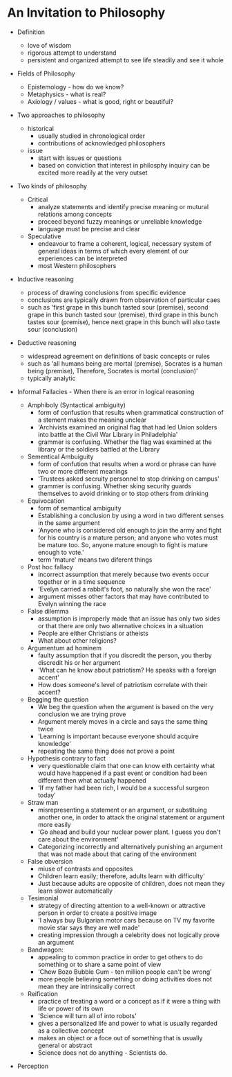 # An Invitation to Philosophy

- Definition
	- love of wisdom
	- rigorous attempt to understand
	- persistent and organized attempt to see life steadily and see it whole
- Fields of Philosophy
	- Epistemology - how do we know? 
	- Metaphysics - what is real?
	- Axiology / values - what is good, right or beautiful?
- Two approaches to philosophy
	- historical 
		- usually studied in chronological order
		- contributions of acknowledged philosophers
	- issue
		- start with issues or questions
		- based on conviction that interest in philosphy inquiry can be excited more readily at the very outset 
- Two kinds of philosophy
	- Critical 
		- analyze statements and identify precise meaning or mutural relations among concepts
		- proceed beyond fuzzy meanings or unreliable knowledge
		- language must be precise and clear
	- Speculative
		- endeavour to frame a coherent, logical, necessary system of general ideas in terms of which every element of our experiences can be interpreted 
		- most Western philosophers
- Inductive reasoning
	- process of drawing conclusions from specific evidence
	- conclusions are typically drawn from observation of particular caes
	- such as 'first grape in this bunch tasted sour (premise), second grape in this bunch tasted sour (premise), third grape in this bunch tastes sour (premise), hence next grape in this bunch will also taste sour (conclusion)
- Deductive reasoning
	- widespread agreement on definitions of basic concepts or rules
	- such as 'all humans being are mortal (premise), Socrates is a human being (premise), Therefore, Socrates is mortal (conclusion)'
	- typically analytic
- Informal Fallacies - When there is an error in logical reasoning
	- Amphiboly (Syntactical ambiguity)
		- form of confustion that results when grammatical construction of a stement makes the meaning unclear
		- 'Archivists examined an original flag that had led Union solders into battle at the Civil War Library in Philadelphia'
		- grammer is confusing. Whether the flag was examined at the library or the soldiers battled at the Library
	- Sementical Ambuiguity
		- form of confution that results when a word or phrase can have two or more different meanings
		- 'Trustees asked secruity personnel to stop drinking on campus'
		- grammer is confusing. Whether sking security guards themselves to avoid drinking or to stop others from drinking
	- Equivocation
		- form of semantical ambiguity
		- Establishing a conclusion by using a word in two different senses in the same argument
		- 'Anyone who is considered old enough to join the army and fight for his country is a mature person; and anyone who votes must be mature too. So, anyone mature enough to fight is mature enough to vote.'
		- term 'mature' means two diferent things
	- Post hoc fallacy
		- incorrect assumption that merely because two events occur together or in a time sequence
		- 'Evelyn carried a rabbit's foot, so naturally she won the race'
		- argument misses other factors that may have contributed to Evelyn winning the race
	- False dilemma
		- assumption is improperly made that an issue has only two sides or that there are only two alternative choices in a situation
		- People are either Christians or atheists
		- What about other religions?
	- Argumentum ad hominem
		- faulty assumption that if you discredit the person, you therby discredit his or her argument
		- 'What can he know about patriotism? He speaks with a foreign accent'
		- How does someone's level of patriotism correlate with their accent?
	- Begging the question
		- We beg the question when the argument is based on the very conclusion we are trying prove
		- Argument merely moves in a circle and says the same thing twice
		- 'Learning is important because everyone should acquire knowledge'
		- repeating the same thing does not prove a point
	- Hypothesis contrary to fact
		- very questionable claim that one can know eith certainty what would have happened if a past event or condition had been different then what actually happened
		- 'If my father had been rich, I would be a successful surgeon today'
	- Straw man
		- misrepresenting a statement or an argument, or substituing another one, in order to attack the original statement or argument more easily
		- 'Go ahead and build your nuclear power plant. I guess you don't care about the environment'
		- Categorizing incorrectly and alternatively punishing an argument that was not made about that caring of the environment
	- False obversion
		- miuse of contrasts and opposites
		- Children learn easily; therefore, adults learn with difficulty'
		- Just because adults are opposite of children, does not mean they learn slower automatically
	- Tesimonial
		- strategy of directing attention to a well-known or attractive person in order to create a positive image
		- 'I always buy Bulgarian motor cars because on TV my favorite movie star says they are well made'
		- creating impression through a celebrity does not logically prove an argument
	- Bandwagon:
		- appealing to common practice in order to get others to do something or to share a same point of view
		- 'Chew Bozo Bubble Gum - ten million people can't be wrong'
		- more people believing something or doing activities does not mean they are intrinsically correct
	- Reification
		- practice of treating a word or a concept as if it were a thing with life or power of its own
		- 'Science will turn all of into robots'
		- gives a personalized life and power to what is usually regarded as a collective concept
		- makes an object or a foce out of something that is usually general or abstract
		- Science does not do anything - Scientists do. 

- Perception
